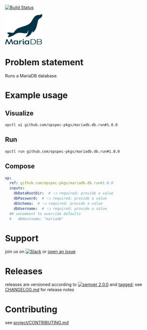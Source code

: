 [![Build Status](https://github.com/opspec-pkgs/mariadb.db.run/workflows/build/badge.svg?branch=main)](https://github.com/opspec-pkgs/mariadb.db.run/actions?query=workflow%3Abuild+branch%3Amain)

<img src="icon.svg" alt="icon" height="100px">

# Problem statement

Runs a MariaDB database.

# Example usage

## Visualize

```shell
opctl ui github.com/opspec-pkgs/mariadb.db.run#1.0.0
```

## Run

```
opctl run github.com/opspec-pkgs/mariadb.db.run#1.0.0
```

## Compose

```yaml
op:
  ref: github.com/opspec-pkgs/mariadb.db.run#1.0.0
  inputs:
    dbDataRootDir:  # 👈 required; provide a value
    dbPassword:  # 👈 required; provide a value
    dbSchema:  # 👈 required; provide a value
    dbUsername:  # 👈 required; provide a value
  ## uncomment to override defaults
  #   dbHostname: "mariadb"
```

# Support

join us on
[![Slack](https://img.shields.io/badge/slack-opctl-E01563.svg)](https://join.slack.com/t/opctl/shared_invite/zt-51zodvjn-Ul_UXfkhqYLWZPQTvNPp5w)
or
[open an issue](https://github.com/opspec-pkgs/mariadb.db.run/issues)

# Releases

releases are versioned according to
[![semver 2.0.0](https://img.shields.io/badge/semver-2.0.0-brightgreen.svg)](http://semver.org/spec/v2.0.0.html)
and [tagged](https://git-scm.com/book/en/v2/Git-Basics-Tagging); see
[CHANGELOG.md](CHANGELOG.md) for release notes

# Contributing

see
[project/CONTRIBUTING.md](https://github.com/opspec-pkgs/project/blob/main/CONTRIBUTING.md)
